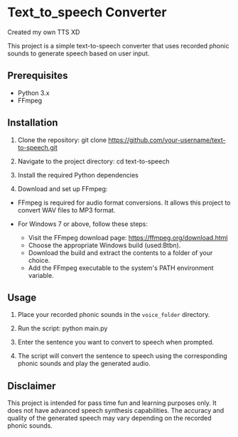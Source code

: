 # Text_to_speech Converter
Created my own TTS XD

This project is a simple text-to-speech converter that uses recorded phonic sounds to generate speech based on user input.

## Prerequisites

- Python 3.x
- FFmpeg

## Installation

1. Clone the repository:
git clone https://github.com/your-username/text-to-speech.git

2. Navigate to the project directory:
cd text-to-speech

3. Install the required Python dependencies


4. Download and set up FFmpeg:

- FFmpeg is required for audio format conversions. It allows this project to convert WAV files to MP3 format.

- For Windows 7 or above, follow these steps:

  - Visit the FFmpeg download page: https://ffmpeg.org/download.html
  - Choose the appropriate Windows build (used:Btbn).
  - Download the build and extract the contents to a folder of your choice.
  - Add the FFmpeg executable to the system's PATH environment variable.

## Usage

1. Place your recorded phonic sounds in the `voice_folder` directory.

2. Run the script:
python main.py


3. Enter the sentence you want to convert to speech when prompted.

4. The script will convert the sentence to speech using the corresponding phonic sounds and play the generated audio.

## Disclaimer

This project is intended for pass time fun and learning purposes only. It does not have advanced speech synthesis capabilities. The accuracy and quality of the generated speech may vary depending on the recorded phonic sounds.




